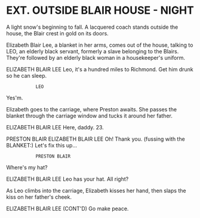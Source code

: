 # EXT. OUTSIDE BLAIR HOUSE - NIGHT

A light snow's beginning to fall. A lacquered coach stands
outside the house, the Blair crest in gold on its doors.

Elizabeth Blair Lee, a blanket in her arms, comes out of the
house, talking to LEO, an elderly black servant, formerly a
slave belonging to the Blairs. They're followed by an elderly
black woman in a housekeeper's uniform.

ELIZABETH BLAIR LEE
Leo, it's a hundred miles to
Richmond. Get him drunk so he can
sleep.

			   LEO
Yes'm.

Elizabeth goes to the carriage, where Preston awaits. She
passes the blanket through the carriage window and tucks it
around her father.

ELIZABETH BLAIR LEE
Here, daddy.
23.

PRESTON BLAIR ELIZABETH BLAIR LEE
Oh! Thank you. (fussing with the
			   BLANKET:)
Let's fix this up...

			   PRESTON BLAIR
Where's my hat?

ELIZABETH BLAIR LEE
Leo has your hat. All right?

As Leo climbs into the carriage, Elizabeth kisses her hand,
then slaps the kiss on her father's cheek.

ELIZABETH BLAIR LEE (CONT'D)
Go make peace.
